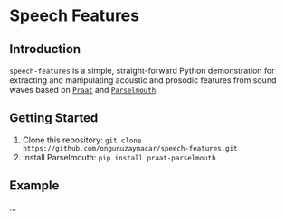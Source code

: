 # Speech Features

## Introduction

`speech-features` is a simple, straight-forward Python demonstration for extracting and manipulating 
acoustic and prosodic features from sound waves based on [`Praat`](http://www.fon.hum.uva.nl/praat/) 
and [`Parselmouth`](https://github.com/YannickJadoul/Parselmouth).

## Getting Started

1. Clone this repository: `git clone https://github.com/ongunuzaymacar/speech-features.git`
2. Install Parselmouth: `pip install praat-parselmouth`

## Example

...
